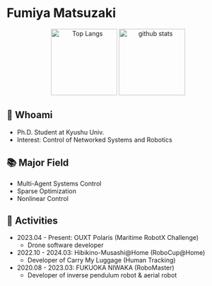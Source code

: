 # Fumiya Matsuzaki
<p align="center"> 
  <img alt="Top Langs" height="150px" src="https://github-readme-stats.vercel.app/api/top-langs/?username=Trigger-FK&layout=compact&show_icons=true&theme=radical" />
  <img alt="github stats" height="150px" src="https://github-readme-stats.vercel.app/api?username=Trigger-FK&theme=radical&show_icons=ture" />
</p>

<!-- ![trophy](https://github-profile-trophy.vercel.app/?username=Trigger-FK&column=7) -->

## 🔭 Whoami
- Ph.D. Student at Kyushu Univ.
- Interest: Control of Networked Systems and Robotics

## 📚 Major Field
- Multi-Agent Systems Control
- Sparse Optimization
- Nonlinear Control

## 👥 Activities
- 2023.04 - Present: OUXT Polaris (Maritime RobotX Challenge)
  - Drone software developer
- 2022.10 - 2024.03: Hibikino-Musashi@Home (RoboCup@Home)
  - Developer of Carry My Luggage (Human Tracking)
- 2020.08 - 2023.03: FUKUOKA NIWAKA (RoboMaster)
  - Developer of inverse pendulum robot & aerial robot 

<!---
Trigger-FK/Trigger-FK is a ✨ special ✨ repository because its `README.md` (this file) appears on your GitHub profile.
You can click the Preview link to take a look at your changes.
--->
